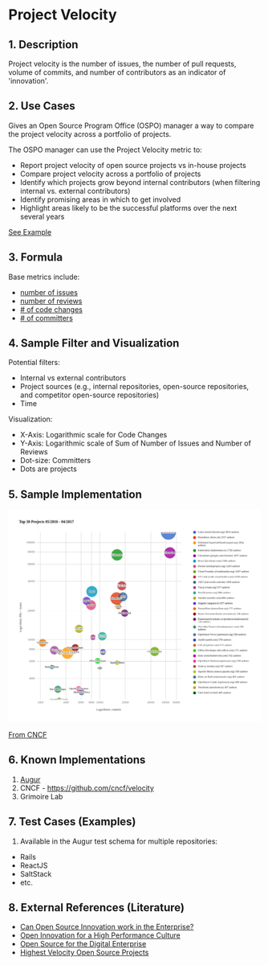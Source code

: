 # Project Velocity

## 1. Description

Project velocity is the number of issues, the number of pull requests, volume
of commits, and number of contributors as an indicator of 'innovation'. 

## 2. Use Cases

Gives an Open Source Program Office (OSPO) manager a way to compare the project
velocity across a portfolio of projects.

The OSPO manager can use the Project Velocity metric to:

- Report project velocity of open source projects vs in-house projects
- Compare project velocity across a portfolio of projects
- Identify which projects grow beyond internal contributors (when filtering internal vs. external contributors)
- Identify promising areas in which to get involved
- Highlight areas likely to be the successful platforms over the next several years

[See Example](https://www.cncf.io/blog/2017/06/05/30-highest-velocity-open-source-projects)

## 3. Formula

Base metrics include:

- [number of issues](https://github.com/chaoss/wg-evolution/blob/master/metrics/Issues_Closed.md)
- [number of reviews](https://github.com/chaoss/wg-evolution/blob/master/metrics/Reviews.md)
- [# of code changes](https://github.com/chaoss/wg-evolution/blob/master/metrics/Code_Changes.md)
- [# of committers](https://github.com/chaoss/wg-risk/blob/master/metrics/Committers.md)

## 4. Sample Filter and Visualization

Potential filters:

- Internal vs external contributors
- Project sources (e.g., internal repositories, open-source repositories, and competitor open-source repositories)
- Time 

Visualization:

- X-Axis: Logarithmic scale for Code Changes
- Y-Axis: Logarithmic scale of Sum of Number of Issues and Number of Reviews
- Dot-size: Committers
- Dots are projects

## 5. Sample Implementation

![cncf](velocity.png)

[From CNCF](https://www.cncf.io/blog/2017/06/05/30-highest-velocity-open-source-projects/)

## 6. Known Implementations

1. [Augur](https://github.com/chaoss/augur)
2. CNCF - https://github.com/cncf/velocity
3. Grimoire Lab

## 7. Test Cases (Examples)

1. Available in the Augur test schema for multiple repositories:

- Rails
- ReactJS
- SaltStack
- etc.

## 8. External References (Literature)

- [Can Open Source Innovation work in the Enterprise?][l1]
- [Open Innovation for a High Performance Culture][l2]
- [Open Source for the Digital Enterprise][l3]
- [Highest Velocity Open Source Projects][l4]

[l1]: https://www.threefivetwo.com/blog/can-open-source-innovation-work-in-the-enterprise

[l2]: https://www.nearform.com/blog/want-a-high-performing-culture-make-way-for-open-innovation

[l3]: https://www.cio.com/article/3213146/open-source-is-powering-the-digital-enterprise.html

[l4]: https://www.cncf.io/blog/2017/06/05/30-highest-velocity-open-source-projects

